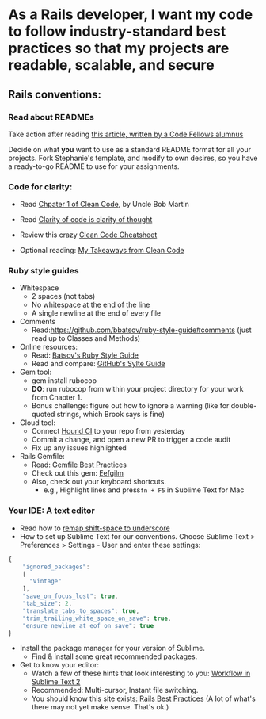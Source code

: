 # As a Rails developer, I want my code to follow industry-standard best practices so that my projects are readable, scalable, and secure

## Rails conventions:
### Read about READMEs
Take action after reading [this article, written by a Code Fellows alumnus](http://www.stephaniehekker.com/why-you-should-write-a-readme-for-your-application/)

Decide on what **you** want to use as a standard README format for all your projects. Fork Stephanie's template, and modify to own desires, so you have a ready-to-go README to use for your assignments.

### Code for clarity:

- Read [Chpater 1 of Clean Code](https://www.dropbox.com/s/y9jxxvlgnbocvn7/Chapter%201%20-%20Clean%20Code%20-%20A%20Handbook%20of%20Agile%20Software%20Craftsmanship.pdf), by Uncle Bob Martin

- Read [Clarity of code is clarity of thought](http://agile.dzone.com/news/clarity-code-clarity-thought)

- Review this crazy [Clean Code Cheatsheet](http://www.planetgeek.ch/wp-content/uploads/2013/06/Clean-Code-V2.2.pdf)

- Optional reading: [My Takeaways from <u>Clean Code</u>](https://medium.com/on-coding/a70ca8382884)

### Ruby style guides
- Whitespace
    - 2 spaces (not tabs)
    - No whitespace at the end of the line
    - A single newline at the end of every file
- Comments
    - Read:https://github.com/bbatsov/ruby-style-guide#comments (just read up to Classes and Methods)
- Online resources:
    - Read: [Batsov's Ruby Style Guide](https://github.com/bbatsov/ruby-style-guide)
    - Read and compare: [GitHub's Sylte Guide](https://github.com/styleguide)
- Gem tool:
    - gem install rubocop
    - **DO**: run rubocop from within your project directory for your work from Chapter 1.
    - Bonus challenge: figure out how to ignore a warning (like for double-quoted strings, which Brook says is fine)
- Cloud tool:
    - Connect [Hound CI](https://houndci.com) to your repo from yesterday
    - Commit a change, and open a new PR to trigger a code audit
    - Fix up any issues highlighted
- Rails Gemfile:
    - Read: [Gemfile Best Practices](http://mcdowall.info/posts/gemfile-best-practices-and-discourse/)
    - Check out this gem: [Eefgilm](https://github.com/enilsen16/Eefgilm)
    - Also, check out your keyboard shortcuts.
      - e.g., Highlight lines and press`fn + F5` in Sublime Text for Mac

### Your IDE: A text editor

- Read how to [remap shift-space to underscore](http://gfxmonk.net/2009/01/29/remap-shiftspace-to-underscore.html)
- How to set up Sublime Text for our conventions. Choose Sublime Text > Preferences > Settings - User and enter these settings:

```javascript
{
    "ignored_packages":
    [
      "Vintage"
    ],
    "save_on_focus_lost": true,
    "tab_size": 2,
    "translate_tabs_to_spaces": true,
    "trim_trailing_white_space_on_save": true,
    "ensure_newline_at_eof_on_save": true
}
```
- Install the package manager for your version of Sublime.
    - Find & install some great recommended packages.
- Get to know your editor:
    - Watch a few of these hints that look interesting to you: [Workflow in Sublime Text 2](http://code.tutsplus.com/courses/perfect-workflow-in-sublime-text-2)
    - Recommended: Multi-cursor, Instant file switching.
    - You should know this site exists: [Rails Best Practices](http://rails-bestpractices.com) (A lot of what's there may not yet make sense. That's ok.)
